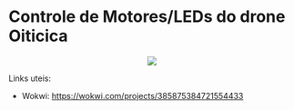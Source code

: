 # Controle de Motores/LEDs do drone Oiticica
<p align="center"><img src="http://img.shields.io/static/v1?label=STATUS&message=EM%20DESENVOLVIMENTO&color=GREEN&style=for-the-badge"/></p>

Links uteis: 
- Wokwi: https://wokwi.com/projects/385875384721554433
